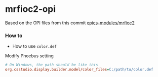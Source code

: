 # mrfioc2-opi

Based on the OPI files from this commit [epics-modules/mrfioc2](https://github.com/epics-modules/mrfioc2/commit/28d3076424c70e6a348944fcbd77d4f746e1cd4f)

### How to

- How to use `color.def`

Modify Phoebus setting

```ini
# On Windows, the path should be like this
org.csstudio.display.builder.model/color_files=C:/path/to/color.def
```
